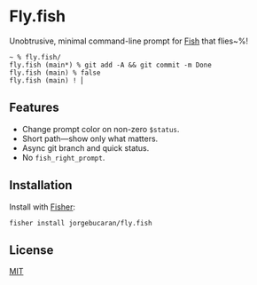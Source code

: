# Fly.fish

Unobtrusive, minimal command-line prompt for [Fish](https://fishshell.com) that flies~%!

```console
~ % fly.fish/
fly.fish (main*) % git add -A && git commit -m Done
fly.fish (main) % false
fly.fish (main) ! ⎢
```

## Features

- Change prompt color on non-zero `$status`.
- Short path—show only what matters.
- Async git branch and quick status.
- No `fish_right_prompt`.

## Installation

Install with [Fisher](https://github.com/jorgebucaran/fisher):

```console
fisher install jorgebucaran/fly.fish
```

## License

[MIT](LICENSE.md)
